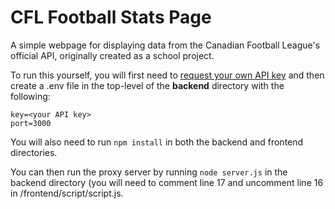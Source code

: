 # CFL Football Stats Page

A simple webpage for displaying data from the Canadian Football League's official API, originally created as a school project.

To run this yourself, you will first need to [request your own API key](http://api.cfl.ca/key-request) and then create a .env file in the top-level of the **backend** directory with the following:

```
key=<your API key>
port=3000
```

You will also need to run `npm install` in both the backend and frontend directories. 

You can then run the proxy server by running `node server.js` in the backend directory (you will need to comment line 17 and uncomment line 16 in /frontend/script/script.js.

